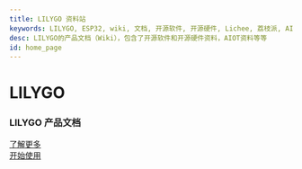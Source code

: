 ```yaml
---
title: LILYGO 资料站
keywords: LILYGO, ESP32, wiki, 文档, 开源软件, 开源硬件, Lichee, 荔枝派, AI, AIOT, 边缘计算, 人脸识别, 嵌入式AI, maixpy, maixpy3, Longan, Tang
desc: LILYGO的产品文档（Wiki），包含了开源软件和开源硬件资料，AIOT资料等等
id: home_page
---
```


<div>
    <!-- <script src="/static/js/scrolloverflow.min.js"></script> -->
    <script src="/static/js/jquery.fullpage.min.js"></script>
    <script src="/static/js/lilygo.js"></script>
    <link rel="stylesheet" href="/static/css/jquery.fullpage.min.css" type="text/css"/>
    <link rel="stylesheet" href="/static/css/lilygo.css" type="text/css"/>
</div>

<div id="fullpage">
    <div class="section" style="height: 100vh;">
        <div>
            <h1><span>LILYGO</span></h1>
            <h3>LILYGO 产品文档</h3>
        </div>
        <div class="big_btn_wrapper">
            <div class="big_btn">
                <a href="#" id="learn_more">了解更多</a>
            </div>
            <div class="big_btn">
                <a href="/get_started/zh/">开始使用</a>
            </div>
        </div>
    </div>
    <div class="section dsc_wrapper_left">
        <div>
            <div class="carousel-right-left-word">
                <h2>LoRa</h2>
                <h2>GPS</h2>
            </div>
            <div class="carousel-right">
                <div class="carousel-box">
                    <div class="slide-item active">
                        <a href="/get_started/zh/LCD_OLED/T-Deck-Plus/T-Deck-Plus.html">
                        <img class="carousel-img" src="/static/image/Board_banner/t-deck-plus-zh.jpg" alt="1"  ></a></div>
                    <div class="slide-item">
                        <img class="carousel-img" src="/static/image/Board_banner/t-deck-plus-en.jpg" alt="2"></div>
                    <div class="slide-item">
                        <img class="carousel-img" src="/static/image/Board_banner/t-deck-plus-zh.jpg" alt="3"></div>                        
                    <div class="dots-box">
                        <div class="dot active" data-index="0"></div>
                        <div class="dot" data-index="1"></div>
                        <div class="dot" data-index="2"></div>
                    </div>
                </div>
            </div>
        </div>
    </div>
    <div class="section dsc_wrapper_right">
        <div>
            <div class="carousel-right">
                <div class="carousel-box">
                    <div class="slide-item active">
                        <img class="carousel-img" src="/static/image/Board_banner/t-deck-plus-zh.jpg" alt="1" ></div>
                    <div class="slide-item">
                        <img class="carousel-img" src="/static/image/Board_banner/t-deck-plus-en.jpg" alt="2"></div>
                    <div class="slide-item">
                        <img class="carousel-img" src="/static/image/Board_banner/t-deck-plus-zh.jpg" alt="3"></div>                        
                    <div class="dots-box">
                        <div class="dot active" data-index="0"></div>
                        <div class="dot" data-index="1"></div>
                        <div class="dot" data-index="2"></div>
                    </div>
                </div>
            </div>
            <div class="carousel-right-left-word">
                <h2>AMOLED</h2>
            </div>
        </div>
    </div>
    <div class="section dsc_wrapper_left">
        <div>
            <div class="dsc_left">
                <h2>E-Paper</h2>
            </div>
            <div class="dsc_right">
                <img class="logo" src="/static/image/books.svg"> 支持多文档，每篇文档有单独的目录，也可以多版本。你的大量文档再也不用散落在各个域名下了！</br>
                <img class="logo" src="/static/image/blog.svg"> 同时支持轻量博客系统
            </div>
        </div>
    </div>
    <div class="section dsc_wrapper_right">
        <div>
            <div class="dsc_left">
                <img class="logo" src="/static/image/theme.svg"> 默认主题为高效阅读而设计，提供主题插件支持</br>
                同时支持自定义 css、js，能通过页面指定 id 精确控制任何一个页面元素的样式
            </div>
            <div class="dsc_right">
                <h2>Wearable Kit</h2>
            </div>
        </div>
    </div>
        <div class="section dsc_wrapper_left">
        <div>
            <div class="dsc_left">
                <h2>Basic</h2>
                <h2>Module</h2>
            </div>
            <div class="dsc_right">
                <img class="logo" src="/static/image/speed.svg"> 并行构建，充分利用处理器性能，文档渲染就在一瞬间</br>
                <img class="logo" src="/static/image/browser.svg"> 支持浏览器实时预览修改
            </div>
        </div>
    </div>
    <div class="section dsc_wrapper_right">
        <div>
            <div class="dsc_left">
                <img class="logo" src="/static/image/server.svg"> 生成的都是静态页面，拷贝到服务器即可完成部署</br>
                <img class="logo" src="/static/image/seo.svg"> SEO 友好，比如 页关键词自定义、sitemap自动生成等
            </div>
            <div class="dsc_right">
                <h2>T-SIM/T-PCIE Series</h2>
            </div>
        </div>
    </div>
    <div class="section dsc_wrapper_left">
        <div>
            <div class="dsc_left">
                <h2>Accessories</h2>
            </div>
            <div class="dsc_right">
               <h2>Good</h2>
            </div>
        </div>
    </div>
    <div class="section" style="height: 100vh;">
        <div class="big_btn_wrapper">
            <div class="big_btn">
                <a href="/get_started/zh/">查看详细介绍</a>
            </div>
            <div class="big_btn">
                <a href="/get_started/zh/usage/quick_start.html">快速上手</a>
            </div>
        </div>
    </div>
</div>

<div>
<script type='text/javascript'>
    $(document).ready(function () {
        var html = $("#page_footer").html();
        $("#page_footer").remove();
        $("#fullpage").append('<div id="page_footer" class="section fp-auto-height">' + html + "</div>");
        var nav_height = $("#navbar").height();
        $('#fullpage').fullpage({
            menu: '#navbar',
            navigation: true,
            css3: true,
            // dragAndMove: true,
            paddingBottom: nav_height + "px"
            // scrollOverflow: true,
	        // scrollOverflowReset: true,
            // fixedElements: "#navbar"
        });
        $("#learn_more").on("click", function(){
            $.fn.fullpage.moveTo(2);
        });
        $("#to_top").on("click", function(){
            $.fn.fullpage.moveTo(1);
        });
    });
</script>
</div>

<canvas id="backgroundCanvas"  style="top:0; bottom:0; left:0; right:0; position:fixed; z-index: -99;">
</canvas>
<script>
    var isDark = false;
    function createCanvas(dark = null){
        var c=document.getElementById("backgroundCanvas");
        c.height = document.body.clientHeight;
        c.width = document.body.clientWidth;
        var ctx=c.getContext("2d");
        if(dark == null){
            if(getTheme() == "dark"){
                dark = true;
            }else{
                dark = false;
            }
        }
        if(dark){
            ctx.fillStyle="#171717";
            isDark = true;
        }else{
            ctx.fillStyle="#f6f6f6";
            isDark = false;
        }
        var rect = [
    [0.05, 0.3, 0.05, 0.03],
    [0.1, 0.6, 0.05, 0.03],
    [0.12, 0.4, 0.05, 0.13],
    [0.22, 0.35, 0.13, 0.12],
    [0.05, 0.8, 0.1, 0.1],
    [0.18, 0.7, 0.16, 0.14],
    [0.95, 0.2, 0.05, 0.03],
    [0.9, 0.6, 0.05, 0.03],
    [0.7, 0.5, 0.05, 0.13],
    [0.78, 0.35, 0.13, 0.12],
    [0.8, 0.8, 0.16, 0.14],
    [0.6, 0.7, 0.1, 0.24],
    ];
        rect.forEach(function(v, index, array) {
            ctx.fillRect(v[0] * c.width, v[1] * c.height, v[2] * c.width, v[3] * c.height);
        });
    }
    $(window).resize(function() {
        createCanvas();
    });
    $("#themes").on("click", function(){
        createCanvas(!isDark);
    });
    $().ready(function(){
            createCanvas();
        });
</script>
